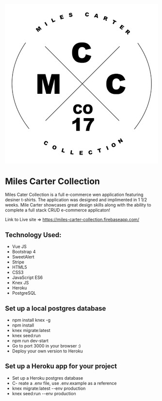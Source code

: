 ![Think Tank Books](/capstone/client/apparel/src/assets/MCCLogo-01.png)
# Miles Carter Collection
Miles Cater Collection is a full e-commerce wen application featuring desiner t-shirts. The application was designed and implimented in 1 1/2 weeks. Mile Carter showcases great design skills along with the ability to complete a full stack CRUD e-commerce applicaton!

Link to Live site => https://miles-carter-collection.firebaseapp.com/

## Technology Used:
- Vue JS
- Bootstrap 4
- SweetAlert
- Stripe
- HTML5
- CSS3
- JavaScript ES6
- Knex JS
- Heroku
- PostgreSQL

## Set up a local postgres database 
- npm install knex -g
- npm install
- knex migrate:latest
- knex seed:run
- npm run dev-start
- Go to port 3000 in your browser :)
- Deploy your own version to Heroku

## Set up a Heroku app for your project
- Set up a Heroku postgres database
- C- reate a .env file, use .env.example as a reference
- knex migrate:latest --env production
- knex seed:run --env production
